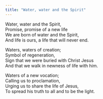 ```yaml
---
title: "Water, water and the Spirit"
---
```


Water, water and the Spirit,   
Promise, promise of a new life   
We are born of water and the Spirit,   
And life is ours, a life that will never end.

Waters, waters of creation;   
Symbol of regeneration,   
Sign that we were buried with Christ Jesus   
And that we walk in newness of life with him.

Waters of a new vocation;   
Calling us to proclamation,   
Urging us to share the life of Jesus,   
To spread his truth to all and to be the light.